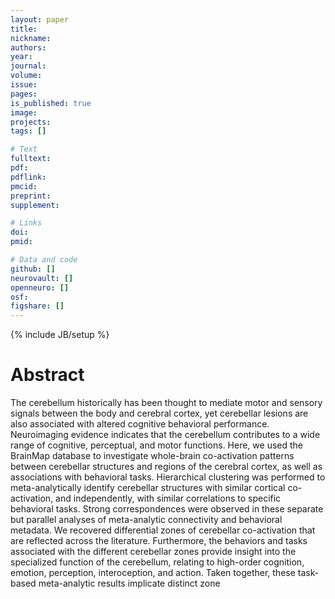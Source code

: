 ```yaml
---
layout: paper
title:
nickname:
authors:
year:
journal:
volume:
issue:
pages:
is_published: true
image:
projects:
tags: []

# Text
fulltext:
pdf:
pdflink:
pmcid:
preprint:
supplement:

# Links
doi:
pmid:

# Data and code
github: []
neurovault: []
openneuro: []
osf:
figshare: []
---
```

{% include JB/setup %}

# Abstract

The cerebellum historically has been thought to mediate motor and sensory signals between the body and cerebral cortex, yet cerebellar lesions are also associated with altered cognitive behavioral performance. Neuroimaging evidence indicates that the cerebellum contributes to a wide range of cognitive, perceptual, and motor functions. Here, we used the BrainMap database to investigate whole-brain co-activation patterns between cerebellar structures and regions of the cerebral cortex, as well as associations with behavioral tasks. Hierarchical clustering was performed to meta-analytically identify cerebellar structures with similar cortical co-activation, and independently, with similar correlations to specific behavioral tasks. Strong correspondences were observed in these separate but parallel analyses of meta-analytic connectivity and behavioral metadata. We recovered differential zones of cerebellar co-activation that are reflected across the literature. Furthermore, the behaviors and tasks associated with the different cerebellar zones provide insight into the specialized function of the cerebellum, relating to high-order cognition, emotion, perception, interoception, and action. Taken together, these task-based meta-analytic results implicate distinct zone
